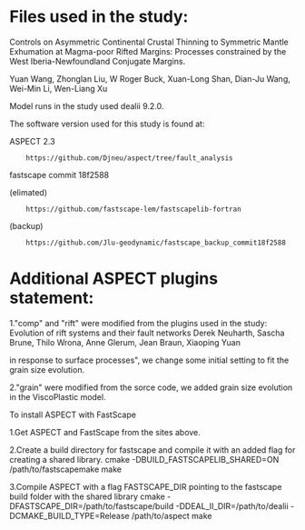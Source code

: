 # Files used in the study: 
Controls on Asymmetric Continental Crustal Thinning to Symmetric Mantle Exhumation at Magma-poor Rifted Margins: Processes constrained 
by the West Iberia-Newfoundland Conjugate Margins.

Yuan Wang, Zhonglan Liu, W Roger Buck, Xuan-Long Shan, Dian-Ju Wang, Wei-Min Li, Wen-Liang Xu


Model runs in the study used dealii 9.2.0.

The software version used for this study is found at: 

ASPECT 2.3

        https://github.com/Djneu/aspect/tree/fault_analysis
	
fastscape commit 18f2588

(elimated)

        https://github.com/fastscape-lem/fastscapelib-fortran 
	
(backup)

        https://github.com/Jlu-geodynamic/fastscape_backup_commit18f2588

# Additional ASPECT plugins statement:

1."comp" and "rift" were modified from the plugins used in the study: 
Evolution of rift systems and their fault networks 
Derek Neuharth, Sascha Brune, Thilo Wrona, Anne Glerum, Jean Braun, Xiaoping Yuan 

in response to surface processes", we change some initial setting to fit the grain size evolution.

2."grain" were modified from the sorce code, we added grain size evolution in the ViscoPlastic model.


To install ASPECT with FastScape

1.Get ASPECT and FastScape from the sites above.

2.Create a build directory for fastscape and compile it with an added flag for creating a shared library.
                cmake -DBUILD_FASTSCAPELIB_SHARED=ON /path/to/fastscapemake
	make

3.Compile ASPECT with a flag FASTSCAPE_DIR pointing to the fastscape build folder with the shared library
	cmake -DFASTSCAPE_DIR=/path/to/fastscape/build -DDEAL_II_DIR=/path/to/dealii -DCMAKE_BUILD_TYPE=Release /path/to/aspect
	make

